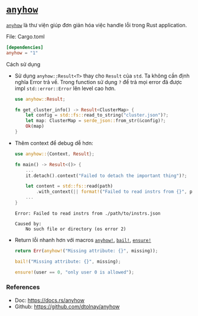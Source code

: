 # [`anyhow`]

[`anyhow`] là thư viện giúp đơn giản hóa việc handle lỗi trong Rust application.

File: Cargo.toml

```toml
[dependencies]
anyhow = "1"
```

Cách sử dụng

- Sử dụng `anyhow::Result<T>` thay cho `Result` của `std`. Ta không cần định nghĩa Error trả về. Trong function sử dụng `?` để trả mọi error đã được impl `std::error::Error` lên level cao hơn. 

    ```rust
    use anyhow::Result;

    fn get_cluster_info() -> Result<ClusterMap> {
        let config = std::fs::read_to_string("cluster.json")?;
        let map: ClusterMap = serde_json::from_str(&config)?;
        Ok(map)
    }
    ```

- Thêm context để debug dễ hơn:

    ```rust
    use anyhow::{Context, Result};

    fn main() -> Result<()> {
        ...
        it.detach().context("Failed to detach the important thing")?;

        let content = std::fs::read(path)
            .with_context(|| format!("Failed to read instrs from {}", path))?;
        ...
    }
    ```

    ```
    Error: Failed to read instrs from ./path/to/instrs.json

    Caused by:
        No such file or directory (os error 2)
    ```

- Return lỗi nhanh hơn với macros [`anyhow!`], [`bail!`], [`ensure!`]

    ```rust
    return Err(anyhow!("Missing attribute: {}", missing));
    ```

    ```rust
    bail!("Missing attribute: {}", missing);    
    ```

    ```rust
    ensure!(user == 0, "only user 0 is allowed");
    ```

### References

- Doc: <https://docs.rs/anyhow>
- Github: <https://github.com/dtolnay/anyhow>


[`anyhow`]: https://docs.rs/anyhow
[`anyhow!`]: https://docs.rs/anyhow/latest/anyhow/macro.anyhow.html
[`bail!`]: https://docs.rs/anyhow/latest/anyhow/macro.bail.html
[`ensure!`]: https://docs.rs/anyhow/latest/anyhow/macro.ensure.html
